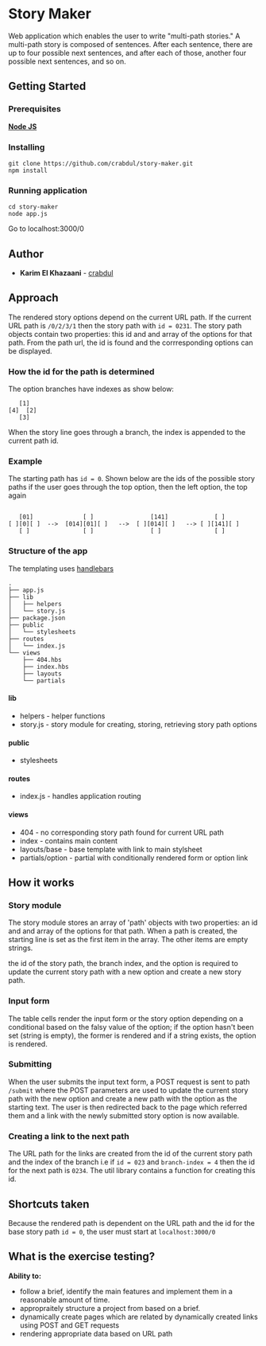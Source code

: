 # Story Maker

Web application which enables the user to write "multi-path stories." A multi-path story is composed of sentences. 
After each sentence, there are up to four possible next sentences, and after each of those, another four possible 
next sentences, and so on.

## Getting Started

### Prerequisites

**[Node JS](https://nodejs.org/en/)** 

### Installing

```
git clone https://github.com/crabdul/story-maker.git
npm install
```
### Running application
```
cd story-maker
node app.js
```
Go to localhost:3000/0

## Author

* **Karim El Khazaani** - [crabdul](https://github.com/crabdul)

## Approach

The rendered story options depend on the current URL path.
If the current URL path is `/0/2/3/1` then the story path with `id = 0231`.
The story path objects contain two properties: this id and and array of the options for that path. 
From the path url, the id is found and the corrresponding options can be displayed.

### How the id for the path is determined

The option branches have indexes as show below:

```
   [1]
[4]  [2]
   [3]
```

When the story line goes through a branch, the index is appended to the current path id.

### Example

The starting path has `id = 0`.
Shown below are the ids of the possible story paths if the user goes through the top option, then the left option, the top again

```

   [01]              [ ]                [141]             [ ]
[ ][0][ ]  -->  [014][01][ ]   -->  [ ][014][ ]   --> [ ][141][ ]
   [ ]               [ ]                [ ]               [ ]
```

### Structure of the app

The templating uses [handlebars](https://handlebarsjs.com/)


```
.
├── app.js
├── lib
│   ├── helpers
│   └── story.js
├── package.json
├── public
│   └── stylesheets
├── routes
│   └── index.js
└── views
    ├── 404.hbs
    ├── index.hbs
    ├── layouts
    └── partials
```

#### lib

+ helpers - helper functions
+ story.js - story module for creating, storing, retrieving story path options

#### public

+ stylesheets 

#### routes

+ index.js - handles application routing

#### views

+ 404 - no corresponding story path found for current URL path
+ index - contains main content
+ layouts/base - base template with link to main stylsheet
+ partials/option - partial with conditionally rendered form or option link

## How it works

### Story module

The story module stores an array of 'path' objects with two properties: an id and and array of the options for that path. When a path is created, the starting line is set as the first item in the array. The other items are empty strings.

the id of the story path, the branch index, and the option is required to update the current story path with a new option and create a new story path.


### Input form

The table cells render the input form or the story option depending on a conditional based on the falsy value of the option; if the option hasn't been set (string is empty), the former is rendered and if a string exists, the option is rendered.


### Submitting 

When the user submits the input text form, a POST request is sent to path `/submit` where the POST parameters are used to update the current story path with the new option and create a new path with the option as the starting text. 
The user is then redirected back to the page which referred them and a link with the newly submitted story option is now available. 


### Creating a link to the next path 

The URL path for the links are created from the id of the current story path and the index of the branch i.e if `id = 023` and `branch-index = 4` then the id for the next path is `0234`. The util library contains a function for creating this id.


## Shortcuts taken

Because the rendered path is dependent on the URL path and the id for the base story path `id = 0`, the user must start at `localhost:3000/0`


## What is the exercise testing?

**Ability to:**
+ follow a brief, identify the main features and implement them in a reasonable amount of time.
+ appropraitely structure a project from based on a brief.
+ dynamically create pages which are related by dynamically created links using POST and GET requests
+ rendering appropriate data based on URL path

